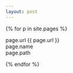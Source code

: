 ```yaml
---
layout: post
---
```



{% for p in site.pages %}
<p>
page.url {{ page.url }}<br>
page.name<br>
page.path
</p>
{% endfor %}
